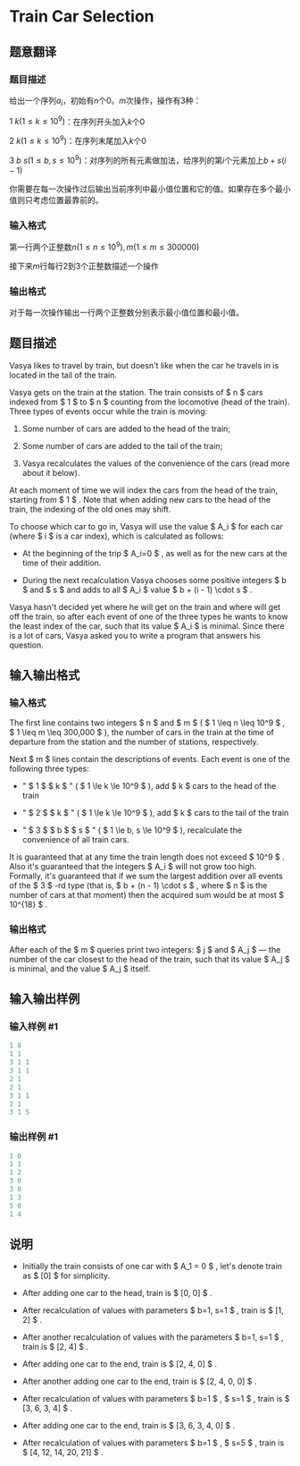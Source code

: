 # Train Car Selection

## 题意翻译

### 题目描述

给出一个序列$a_i$，初始有$n$个$0$。$m$次操作，操作有$3$种：

$1\ k(1 \leq k \leq 10^9)$：在序列开头加入$k$个$0$

$2\ k(1 \leq k \leq 10^9)$：在序列末尾加入$k$个$0$

$3\ b\ s(1 \leq b , s \leq 10^9)$：对序列的所有元素做加法，给序列的第$i$个元素加上$b + s(i-1)$

你需要在每一次操作过后输出当前序列中最小值位置和它的值。如果存在多个最小值则只考虑位置最靠前的。

### 输入格式

第一行两个正整数$n(1 \leq n \leq 10^9) , m(1 \leq m \leq 300000)$

接下来$m$行每行$2$到$3$个正整数描述一个操作

### 输出格式

对于每一次操作输出一行两个正整数分别表示最小值位置和最小值。

## 题目描述

Vasya likes to travel by train, but doesn't like when the car he travels in is located in the tail of the train.

Vasya gets on the train at the station. The train consists of $ n $ cars indexed from $ 1 $ to $ n $ counting from the locomotive (head of the train). Three types of events occur while the train is moving:

1. Some number of cars are added to the head of the train;

2. Some number of cars are added to the tail of the train;

3. Vasya recalculates the values of the convenience of the cars (read more about it below).

At each moment of time we will index the cars from the head of the train, starting from $ 1 $ . Note that when adding new cars to the head of the train, the indexing of the old ones may shift.

To choose which car to go in, Vasya will use the value $ A_i $ for each car (where $ i $ is a car index), which is calculated as follows:

- At the beginning of the trip $ A_i=0 $ , as well as for the new cars at the time of their addition.

- During the next recalculation Vasya chooses some positive integers $ b $ and $ s $ and adds to all $ A_i $ value $ b + (i - 1) \cdot s $ .

Vasya hasn't decided yet where he will get on the train and where will get off the train, so after each event of one of the three types he wants to know the least index of the car, such that its value $ A_i $ is minimal. Since there is a lot of cars, Vasya asked you to write a program that answers his question.

## 输入输出格式

### 输入格式

The first line contains two integers $ n $ and $ m $ ( $ 1 \leq n \leq 10^9 $ , $ 1 \leq m \leq 300\,000 $ ), the number of cars in the train at the time of departure from the station and the number of stations, respectively.

Next $ m $ lines contain the descriptions of events. Each event is one of the following three types:

- " $ 1 $ $ k $ " ( $ 1 \le k \le 10^9 $ ), add $ k $ cars to the head of the train

- " $ 2 $ $ k $ " ( $ 1 \le k \le 10^9 $ ), add $ k $ cars to the tail of the train

- " $ 3 $ $ b $ $ s $ " ( $ 1 \le b, s \le 10^9 $ ), recalculate the convenience of all train cars.

It is guaranteed that at any time the train length does not exceed $ 10^9 $ . Also it's guaranteed that the integers $ A_i $ will not grow too high. Formally, it's guaranteed that if we sum the largest addition over all events of the $ 3 $ -rd type (that is, $ b + (n - 1) \cdot s $ , where $ n $ is the number of cars at that moment) then the acquired sum would be at most $ 10^{18} $ .

### 输出格式

After each of the $ m $ queries print two integers: $ j $ and $ A_j $ — the number of the car closest to the head of the train, such that its value $ A_j $ is minimal, and the value $ A_j $ itself.

## 输入输出样例

### 输入样例 #1

```cpp
1 8
1 1
3 1 1
3 1 1
2 1
2 1
3 1 1
2 1
3 1 5

```
### 输出样例 #1

```cpp
1 0
1 1
1 2
3 0
3 0
1 3
5 0
1 4

```
## 说明

- Initially the train consists of one car with $ A_1 = 0 $ , let's denote train as $ [0] $ for simplicity.

- After adding one car to the head, train is $ [0, 0] $ .

- After recalculation of values with parameters $ b=1, s=1 $ , train is $ [1, 2] $ .

- After another recalculation of values with the parameters $ b=1, s=1 $ , train is $ [2, 4] $ .

- After adding one car to the end, train is $ [2, 4, 0] $ .

- After another adding one car to the end, train is $ [2, 4, 0, 0] $ .

- After recalculation of values with parameters $ b=1 $ , $ s=1 $ , train is $ [3, 6, 3, 4] $ .

- After adding one car to the end, train is $ [3, 6, 3, 4, 0] $ .

- After recalculation of values with parameters $ b=1 $ , $ s=5 $ , train is $ [4, 12, 14, 20, 21] $ .

